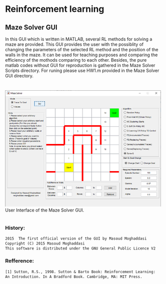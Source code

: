 # Reinforcement learning
## Maze Solver GUI

In this GUI which is written in MATLAB, several RL methods for solving a maze are provided. This GUI provides the user with the possiblity of changing
the parameters of the selected RL method and the position of the walls in the maze. It can be used for teaching purposes and comparing the efficiency of the mothods comparing to each other. Besides, the pure matlab codes without GUI for reproduction is gathered in the Maze Solver Scripts directory.
For runing please use HW1.m provided in the Maze Solver GUI directory.
#
![plot](./Maze%20Solver%20GUI/Images/GUI.PNG)
User Interface of the Maze Solver GUI.
#
### History:
    2015  The first official version of the GUI by Masoud Moghaddasi
    Copyright (C) 2015 Masoud Moghaddasi
    This software is distributed under the GNU General Public Licence V2

### Refference:
    [1] Sutton, R.S., 1998. Sutton & Barto Book: Reinforcement Learning: An Introduction. In A Bradford Book. Cambridge, MA: MIT Press.
